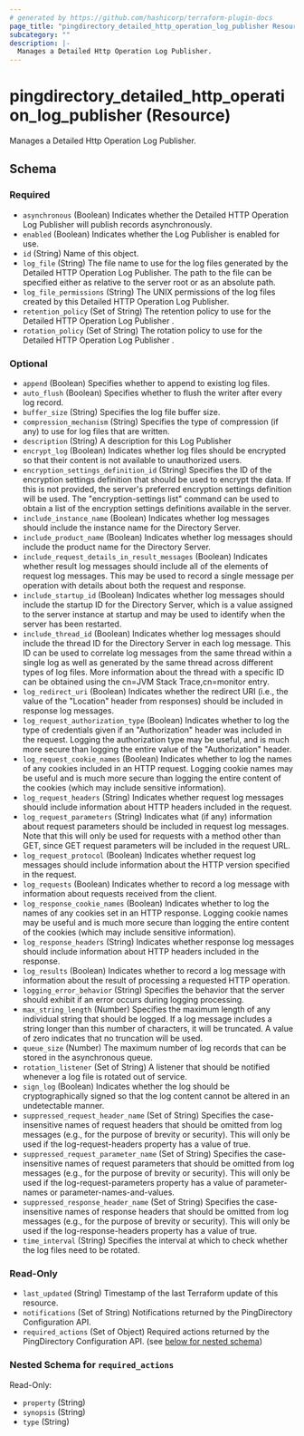 ```yaml
---
# generated by https://github.com/hashicorp/terraform-plugin-docs
page_title: "pingdirectory_detailed_http_operation_log_publisher Resource - terraform-provider-pingdirectory"
subcategory: ""
description: |-
  Manages a Detailed Http Operation Log Publisher.
---
```


# pingdirectory_detailed_http_operation_log_publisher (Resource)

Manages a Detailed Http Operation Log Publisher.



<!-- schema generated by tfplugindocs -->
## Schema

### Required

- `asynchronous` (Boolean) Indicates whether the Detailed HTTP Operation Log Publisher will publish records asynchronously.
- `enabled` (Boolean) Indicates whether the Log Publisher is enabled for use.
- `id` (String) Name of this object.
- `log_file` (String) The file name to use for the log files generated by the Detailed HTTP Operation Log Publisher. The path to the file can be specified either as relative to the server root or as an absolute path.
- `log_file_permissions` (String) The UNIX permissions of the log files created by this Detailed HTTP Operation Log Publisher.
- `retention_policy` (Set of String) The retention policy to use for the Detailed HTTP Operation Log Publisher .
- `rotation_policy` (Set of String) The rotation policy to use for the Detailed HTTP Operation Log Publisher .

### Optional

- `append` (Boolean) Specifies whether to append to existing log files.
- `auto_flush` (Boolean) Specifies whether to flush the writer after every log record.
- `buffer_size` (String) Specifies the log file buffer size.
- `compression_mechanism` (String) Specifies the type of compression (if any) to use for log files that are written.
- `description` (String) A description for this Log Publisher
- `encrypt_log` (Boolean) Indicates whether log files should be encrypted so that their content is not available to unauthorized users.
- `encryption_settings_definition_id` (String) Specifies the ID of the encryption settings definition that should be used to encrypt the data. If this is not provided, the server's preferred encryption settings definition will be used. The "encryption-settings list" command can be used to obtain a list of the encryption settings definitions available in the server.
- `include_instance_name` (Boolean) Indicates whether log messages should include the instance name for the Directory Server.
- `include_product_name` (Boolean) Indicates whether log messages should include the product name for the Directory Server.
- `include_request_details_in_result_messages` (Boolean) Indicates whether result log messages should include all of the elements of request log messages. This may be used to record a single message per operation with details about both the request and response.
- `include_startup_id` (Boolean) Indicates whether log messages should include the startup ID for the Directory Server, which is a value assigned to the server instance at startup and may be used to identify when the server has been restarted.
- `include_thread_id` (Boolean) Indicates whether log messages should include the thread ID for the Directory Server in each log message. This ID can be used to correlate log messages from the same thread within a single log as well as generated by the same thread across different types of log files. More information about the thread with a specific ID can be obtained using the cn=JVM Stack Trace,cn=monitor entry.
- `log_redirect_uri` (Boolean) Indicates whether the redirect URI (i.e., the value of the "Location" header from responses) should be included in response log messages.
- `log_request_authorization_type` (Boolean) Indicates whether to log the type of credentials given if an "Authorization" header was included in the request. Logging the authorization type may be useful, and is much more secure than logging the entire value of the "Authorization" header.
- `log_request_cookie_names` (Boolean) Indicates whether to log the names of any cookies included in an HTTP request. Logging cookie names may be useful and is much more secure than logging the entire content of the cookies (which may include sensitive information).
- `log_request_headers` (String) Indicates whether request log messages should include information about HTTP headers included in the request.
- `log_request_parameters` (String) Indicates what (if any) information about request parameters should be included in request log messages. Note that this will only be used for requests with a method other than GET, since GET request parameters will be included in the request URL.
- `log_request_protocol` (Boolean) Indicates whether request log messages should include information about the HTTP version specified in the request.
- `log_requests` (Boolean) Indicates whether to record a log message with information about requests received from the client.
- `log_response_cookie_names` (Boolean) Indicates whether to log the names of any cookies set in an HTTP response. Logging cookie names may be useful and is much more secure than logging the entire content of the cookies (which may include sensitive information).
- `log_response_headers` (String) Indicates whether response log messages should include information about HTTP headers included in the response.
- `log_results` (Boolean) Indicates whether to record a log message with information about the result of processing a requested HTTP operation.
- `logging_error_behavior` (String) Specifies the behavior that the server should exhibit if an error occurs during logging processing.
- `max_string_length` (Number) Specifies the maximum length of any individual string that should be logged. If a log message includes a string longer than this number of characters, it will be truncated. A value of zero indicates that no truncation will be used.
- `queue_size` (Number) The maximum number of log records that can be stored in the asynchronous queue.
- `rotation_listener` (Set of String) A listener that should be notified whenever a log file is rotated out of service.
- `sign_log` (Boolean) Indicates whether the log should be cryptographically signed so that the log content cannot be altered in an undetectable manner.
- `suppressed_request_header_name` (Set of String) Specifies the case-insensitive names of request headers that should be omitted from log messages (e.g., for the purpose of brevity or security). This will only be used if the log-request-headers property has a value of true.
- `suppressed_request_parameter_name` (Set of String) Specifies the case-insensitive names of request parameters that should be omitted from log messages (e.g., for the purpose of brevity or security). This will only be used if the log-request-parameters property has a value of parameter-names or parameter-names-and-values.
- `suppressed_response_header_name` (Set of String) Specifies the case-insensitive names of response headers that should be omitted from log messages (e.g., for the purpose of brevity or security). This will only be used if the log-response-headers property has a value of true.
- `time_interval` (String) Specifies the interval at which to check whether the log files need to be rotated.

### Read-Only

- `last_updated` (String) Timestamp of the last Terraform update of this resource.
- `notifications` (Set of String) Notifications returned by the PingDirectory Configuration API.
- `required_actions` (Set of Object) Required actions returned by the PingDirectory Configuration API. (see [below for nested schema](#nestedatt--required_actions))

<a id="nestedatt--required_actions"></a>
### Nested Schema for `required_actions`

Read-Only:

- `property` (String)
- `synopsis` (String)
- `type` (String)


